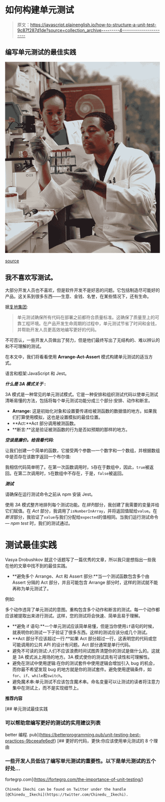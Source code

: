 # 如何构建单元测试

> 原文：<https://javascript.plainenglish.io/how-to-structure-a-unit-test-9c87f287d1de?source=collection_archive---------4----------------------->

## 编写单元测试的最佳实践

![](img/7f16597d8c2a421185519504494c5656.png)

[source](https://unsplash.com/photos/PP5nO5gcLdA?utm_source=unsplash&utm_medium=referral&utm_content=creditShareLink)

## 我不喜欢写测试。

大部分开发人员也不喜欢，但是软件开发不是好恶的问题。它包括制造尽可能好的产品。这关系到很多东西——生意、金钱、名誉，在某些情况下，还有生命。

据[复地集团](https://fortegrp.com/the-importance-of-unit-testing/):

> 单元测试确保所有代码在部署之前都符合质量标准。这确保了质量至上的可靠工程环境。在产品开发生命周期的过程中，单元测试节省了时间和金钱，并帮助开发人员更高效地编写更好的代码。

不可否认，一些开发人员做出了努力，但是他们最终写出了无结构的、难以辨认的和不可理解的测试。

在本文中，我们将看看使用 **Arrange-Act-Assert** 模式构建单元测试的适当方式。

语言和框架:JavaScript 和 Jest。

***什么是 3A 模式关于* :**

3A 模式是一种常见的单元测试模式。它是一种安排和组织测试代码以使单元测试清晰易懂的方法，包括将每个单元测试功能分成三个部分:安排、动作和断言。

*   **Arrange:** 这是初始化对象和设置要传递给被测函数的数据值的地方。如果我们打算使用模拟，这也是设置模拟的最佳位置。
*   **Act:**Act 部分调用被测函数。
*   **断言:**这是验证被测函数的行为是否如预期的那样的地方。

***空谈是廉价。给我看代码:***

让我们创建一个简单的函数，它接受两个参数—一个数字和一个数组，并根据数组中是否存在该数字返回一个布尔值:

我相信代码简单明了。在第一次函数调用时，`5`存在于数组中，因此，`true`被返回。在第二次调用时，`5`在数组中不存在，于是，`false`被返回。

***测试***

请确保在运行测试命令之前从 npm 安装 Jest。

使用 *3A* 模式整齐地排列每个测试功能。在*排列*部分，我创建了我需要的变量并给它们赋值。在 *Act* 部分，我调用了`isNumberInArray`，并将返回值赋给`value`。在*断言*部分，我验证了`value`与我们分配给`expected`的值相同。当我们运行测试命令— *npm test* 时，我们的测试通过。

# 测试最佳实践

Vasya Drobushkov 就这个话题写了一篇优秀的文章，所以我只是想指出一些我在他的文章中找不到的最佳实践。

*   **避免多个 Arrange、Act 和 Assert 部分:**当一个测试函数包含多个由 Assert 分隔的 Act 部分，并且可能包含 Arrange 部分时，这样的测试就不能再称为单元测试了。

例如:

多个动作违背了单元测试的意图。重构包含多个动作和断言的测试。每一个动作都应该被提取出来进行测试。这样，您的测试将会快速、简单且易于理解。

*   **避免 if 语句:**一个单元测试应该简单易懂，但是当你使用`if`语句的时候，就表明你的测试一下子验证了很多东西。这样的测试应该分成几个测试。
*   **Act 部分不应该超过一行:**如果 Act 部分超过一行，这表明您的代码或您可能调用的公共 API 的设计有问题。Act 部分通常是单行代码。
*   避免不可读的测试:人们不应该浪费时间试图弄清楚你的测试是做什么的。这就是 3A 模式派上用场的地方。3A 模式使你的测试具有可读性和可理解性。
*   避免在测试中使用逻辑:在你的测试套件中使用逻辑会增加引入 bug 的机会，而你最不希望发现 bug 的地方就是你的测试套件。避免使用逻辑条件，如`for`、`if`、`while`和`switch`。
*   避免魔术串:单元测试不应该包含魔术串。命名变量可以让测试的读者将注意力集中在测试上，而不是实现细节上。

**推荐内容**

[](https://betterprogramming.pub/unit-testing-best-practices-9bceeafe6edf) [## 单元测试最佳实践

### 可以帮助您编写更好的测试的实用建议列表

better 编程. pub](https://betterprogramming.pub/unit-testing-best-practices-9bceeafe6edf) [](https://fortegrp.com/the-importance-of-unit-testing/) [## 更好的代码，更快:你应该使用单元测试的 8 个理由

### 一些开发人员低估了编写单元测试的重要性。以下是单元测试的五个好处…

fortegrp.com](https://fortegrp.com/the-importance-of-unit-testing/) 

`Chinedu Ikechi can be found on Twitter under the handle [@Chinedu__Ikechi](https://twitter.com/Chinedu__Ikechi).`